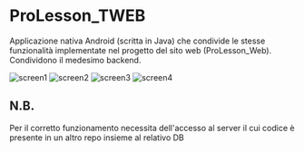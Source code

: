 # ProLesson_TWEB

Applicazione nativa Android (scritta in Java) che condivide le stesse funzionalità implementate nel progetto del sito web 
(ProLesson_Web). Condividono il medesimo backend.

![screen1](https://user-images.githubusercontent.com/59978602/185881796-958b70f3-d38f-4316-9843-8a1929160bd9.png)
![screen2](https://user-images.githubusercontent.com/59978602/185881802-87a5a07f-7523-459b-ad36-825dc75283ab.png)
![screen3](https://user-images.githubusercontent.com/59978602/185881804-65672ad1-5eb3-4fe9-92f1-8c48c9d5e590.png)
![screen4](https://user-images.githubusercontent.com/59978602/185881806-8dda3adb-7fba-401a-a9ff-ca6204ad7e8a.png)

## N.B. 
Per il corretto funzionamento necessita dell'accesso al server il cui codice è presente in un altro repo insieme al relativo DB
